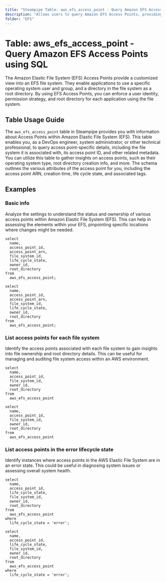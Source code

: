 ```yaml
---
title: "Steampipe Table: aws_efs_access_point - Query Amazon EFS Access Points using SQL"
description: "Allows users to query Amazon EFS Access Points, providing detailed information about each access point's configuration, including the file system it is associated with, its access point ID, and other related metadata."
folder: "EFS"
---
```


# Table: aws_efs_access_point - Query Amazon EFS Access Points using SQL

The Amazon Elastic File System (EFS) Access Points provide a customized view into an EFS file system. They enable applications to use a specific operating system user and group, and a directory in the file system as a root directory. By using EFS Access Points, you can enforce a user identity, permission strategy, and root directory for each application using the file system.

## Table Usage Guide

The `aws_efs_access_point` table in Steampipe provides you with information about Access Points within Amazon Elastic File System (EFS). This table enables you, as a DevOps engineer, system administrator, or other technical professional, to query access point-specific details, including the file system it is associated with, its access point ID, and other related metadata. You can utilize this table to gather insights on access points, such as their operating system type, root directory creation info, and more. The schema outlines the various attributes of the access point for you, including the access point ARN, creation time, life cycle state, and associated tags.

## Examples

### Basic info
Analyze the settings to understand the status and ownership of various access points within Amazon Elastic File System (EFS). This can help in assessing the elements within your EFS, pinpointing specific locations where changes might be needed.

```sql+postgres
select
  name,
  access_point_id,
  access_point_arn,
  file_system_id,
  life_cycle_state,
  owner_id,
  root_directory
from
  aws_efs_access_point;
```

```sql+sqlite
select
  name,
  access_point_id,
  access_point_arn,
  file_system_id,
  life_cycle_state,
  owner_id,
  root_directory
from
  aws_efs_access_point;
```


### List access points for each file system
Identify the access points associated with each file system to gain insights into file ownership and root directory details. This can be useful for managing and auditing file system access within an AWS environment.

```sql+postgres
select
  name,
  access_point_id,
  file_system_id,
  owner_id,
  root_directory
from
  aws_efs_access_point
```

```sql+sqlite
select
  name,
  access_point_id,
  file_system_id,
  owner_id,
  root_directory
from
  aws_efs_access_point
```


### List access points in the error lifecycle state
Identify instances where access points in the AWS Elastic File System are in an error state. This could be useful in diagnosing system issues or assessing overall system health.

```sql+postgres
select
  name,
  access_point_id,
  life_cycle_state,
  file_system_id,
  owner_id,
  root_directory
from
  aws_efs_access_point
where
  life_cycle_state = 'error';
```

```sql+sqlite
select
  name,
  access_point_id,
  life_cycle_state,
  file_system_id,
  owner_id,
  root_directory
from
  aws_efs_access_point
where
  life_cycle_state = 'error';
```